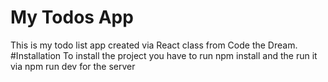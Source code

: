 # My Todos App
This is my todo list app created via React class from Code the Dream.
#Installation
To install the project you have to run npm install and the run it via npm run dev for the server